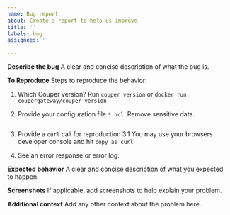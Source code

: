 ```yaml
---
name: Bug report
about: Create a report to help us improve
title: ''
labels: bug
assignees: ''

---
```


**Describe the bug**
A clear and concise description of what the bug is.

**To Reproduce**
Steps to reproduce the behavior:
1. Which Couper version? Run `couper version` or `docker run coupergateway/couper version`

2. Provide your configuration file `*.hcl`. Remove sensitive data.

```hcl

```

3. Provide a `curl` call for reproduction
  3.1 You may use your browsers developer console and hit `copy as curl`.

4. See an error response or error log.


**Expected behavior**
A clear and concise description of what you expected to happen.

**Screenshots**
If applicable, add screenshots to help explain your problem.

**Additional context**
Add any other context about the problem here.
